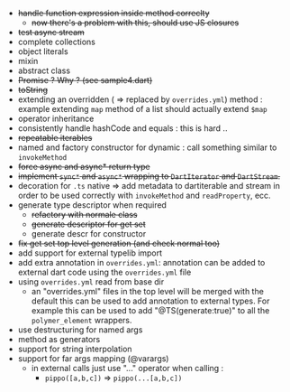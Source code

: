-  ~~handle function expression inside method correclty~~
     -  ~~now there's a problem with this, should use JS closures~~
-  ~~test async stream~~
-  complete collections
-  object literals
-  mixin
-  abstract class
-  ~~Promise<T> ? Why ? (see sample4.dart)~~
-  ~~toString~~
-  extending an overridden ( => replaced by `overrides.yml`) method : example extending `map` method of a list should actually extend `$map`
-  operator inheritance
-  consistently handle hashCode and equals : this is hard .. 
-  ~~repeatable iterables~~
-  named and factory constructor for dynamic : call something similar to `invokeMethod`
-  ~~force async and async* return type~~
-  ~~implement `sync*` and `async*` wrapping to `DartIterator` and `DartStream`.~~
-  decoration for `.ts`  native => add metadata to dartiterable and stream in
   order to be used correctly with `invokeMethod` and `readProperty`, ecc.
-  generate type descriptor when required
     - ~~refactory with normale class~~
     - ~~generate descriptor for get set~~
     - generate descr for constructor
-  ~~fix get set top level generation (and check normal too)~~   
-  add support for external typelib import
-  add extra annotation in `overrides.yml`: annotation can be added to external dart
   code using the `overrides.yml` file 
-  using `overrides.yml` read from base dir
    - an "overrides.yml" files in the top level will be merged with the default
      this can be used to add annotation to external types. For example this can be
      used to add "@TS(generate:true)" to all the `polymer_element` wrappers.   
-  use destructuring for named args
-  method as generators
-  support for string interpolation
-  support for far args mapping (@varargs)
     - in external calls just use "..." operator when calling : 
         -  `pippo([a,b,c])` => `pippo(...[a,b,c])`
     
